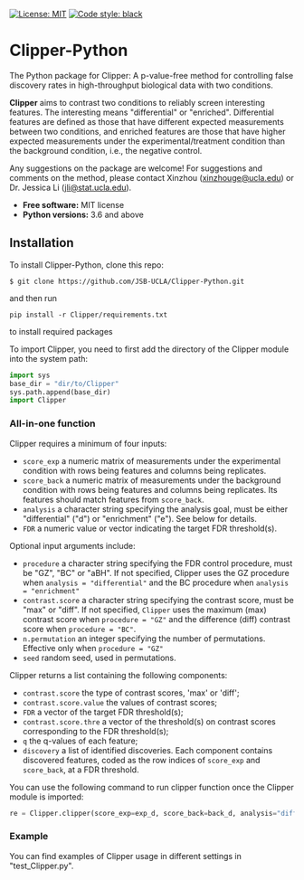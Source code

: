 [![License: MIT](https://img.shields.io/badge/license-MIT-blue.svg )](https://github.com/JSB-UCLA/Clipper-Python/blob/main/LICENSE.md)
[![Code style: black](https://img.shields.io/badge/code%20style-black-000000.svg)](https://github.com/ambv/black)

# Clipper-Python

The Python package for Clipper: A p-value-free method for controlling false discovery rates in high-throughput biological data with two conditions.

**Clipper** aims to contrast two conditions to reliably screen interesting features. The interesting means "differential" or "enriched". Differential
features are defined as those that have different expected measurements between two conditions, and enriched features are those that have higher expected measurements under the experimental/treatment condition than the background condition, i.e., the negative control. 

Any suggestions on the package are welcome! For suggestions and comments on the method, please contact Xinzhou (<xinzhouge@ucla.edu>) or Dr. Jessica Li (<jli@stat.ucla.edu>).

* **Free software:** MIT license
* **Python versions:** 3.6 and above

## Installation

To install Clipper-Python, clone this repo:

```shell
$ git clone https://github.com/JSB-UCLA/Clipper-Python.git
```
and then run

```shell
pip install -r Clipper/requirements.txt
```
to install required packages

To import Clipper, you need to first add the directory of the Clipper module into the system path:

```python
import sys
base_dir = "dir/to/Clipper"
sys.path.append(base_dir)
import Clipper
```


### All-in-one function

Clipper requires a minimum of four inputs:

- `score_exp` a numeric matrix of measurements under the experimental condition with rows being features and columns being replicates.
- `score_back` a numeric matrix of measurements under the background condition with rows being features and columns being replicates. Its features should match features from `score_back`.
- `analysis` a character string specifying the analysis goal, must be either "differential" ("d") or "enrichment" ("e"). See below for details.
- `FDR` a numeric value or vector indicating the target FDR threshold(s).

Optional input arguments include:

- `procedure` a character string specifying the FDR control procedure, must be "GZ", "BC" or "aBH". If not specified, Clipper uses the GZ procedure when `analysis = "differential"` and the BC procedure when `analysis = "enrichment"`
- `contrast.score` a character string specifying the contrast score, must be "max" or "diff". If not specified,
`Clipper` uses the maximum (max) contrast score when `procedure = "GZ"` and the difference (diff) contrast score when `procedure = "BC"`.
- `n.permutation` an integer specifying the number of permutations. Effective only when `procedure = "GZ"`
- `seed` random seed, used in permutations.

Clipper returns a list containing the following components:
- `contrast.score` the type of contrast scores, 'max' or 'diff';
- `contrast.score.value` the values of contrast scores;
- `FDR` a vector of the target FDR threshold(s);
- `contrast.score.thre` a vector of the threshold(s) on contrast scores corresponding to the FDR threshold(s);
- `q` the q-values of each feature;
- `discovery` a list of identified discoveries. Each component contains discovered features, coded as the row indices of `score_exp` and `score_back`, at a FDR threshold.

You can use the following command to run clipper function once the Clipper module is imported:
```python
re = Clipper.clipper(score_exp=exp_d, score_back=back_d, analysis="differential", FDR=[0.05])
```

### Example

You can find examples of Clipper usage in different settings in "test_Clipper.py".
